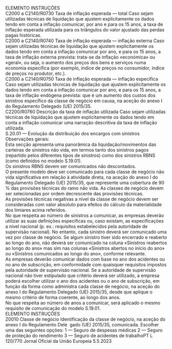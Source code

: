  
ELEMENTO  INSTRUÇÕES  
C2000 a 
C2140/R0730  Taxa de inflação esperada — 
total  Caso sejam utilizadas técnicas de liquidação que ajustem explicitamente os dados 
tendo em conta a inflação comunicar, por ano e para os 15 anos, a taxa de 
inflação esperada utilizada para os triângulos do valor ajustado das perdas pagas 
históricas.  
C2000 a 
C2140/R0740  Taxa de inflação esperada — 
inflação externa  Caso sejam utilizadas técnicas de liquidação que ajustem explicitamente os dados 
tendo em conta a inflação comunicar por ano, e para os 15 anos, a taxa de 
inflação externa prevista: trata-se da inflação «económica» ou «geral», ou seja, o 
aumento dos preços dos bens e serviços numa economia específica (por exemplo, 
índice de preços no consumidor, índice de preços no produtor, etc.).  
C2000 a 
C2140/R0750  Taxa de inflação esperada — 
inflação específica  Caso sejam utilizadas técnicas de liquidação que ajustem explicitamente os dados 
tendo em conta a inflação comunicar por ano, e para os 15 anos, a taxa de 
inflação endógena prevista: que é um aumento dos custos dos sinistros específico 
da classe de negócio em causa, na aceção do anexo I do Regulamento Delegado 
(UE) 2015/35.  
C2200/R0760  Descrição da taxa de inflação 
utilizada  Caso sejam utilizadas técnicas de liquidação que ajustem explicitamente os dados 
tendo em conta a inflação comunicar uma narração descritiva da taxa de inflação 
utilizada.  
S.20.01 — Evolução da distribuição dos encargos com sinistros  
Observações gerais:  
Esta secção apresenta uma panorâmica da liquidação/movimentos das carteiras de sinistros não vida, em termos tanto 
dos sinistros pagos (repartido pelos diferentes tipos de sinistros) como dos sinistros RBNS (como definidos no modelo 
S.19.01).  
Os sinistros RBNS devem ser comunicados não descontados.  
O presente modelo deve ser comunicado para cada classe de negócio não vida significativa em relação à atividade direta, 
na aceção do anexo I do Regulamento Delegado (UE) 2015/35, que represente uma cobertura de 90 % das provisões 
técnicas do ramo não vida. As classes de negócio devem ser selecionadas por ordem decrescente das provisões técnicas.  
As provisões técnicas negativas a nível da classe de negócio devem ser consideradas com valor absoluto para efeitos do 
cálculo da materialidade dos limiares acima referidos.  
No que respeita ao número de sinistros a comunicar, as empresas deverão utilizar as suas definições específicas ou, caso 
existam, as especificações a nível nacional (p. ex.: requisitos estabelecidos pela autoridade de supervisão nacional). No 
entanto, cada sinistro deverá ser comunicado uma vez por classe de negócio. Se algum sinistro tiver sido encerrado e 
reaberto ao longo do ano, não deverá ser comunicado na coluna «Sinistros reabertos ao longo do ano» mas sim nas 
colunas «Sinistros abertos no início do ano» ou «Sinistros comunicados ao longo do ano», conforme relevante.  
As empresas deverão comunicar dados com base no ano dos acidentes ou no ano de subscrição, em conformidade com 
quaisquer requisitos impostos pela autoridade de supervisão nacional. Se a autoridade de supervisão nacional não tiver 
estipulado que critério deverá ser utilizado, a empresa poderá escolher utilizar o ano dos acidentes ou o ano de 
subscrição, em função da forma como administra cada classe de negócio, na aceção do anexo I do Regulamento 
Delegado (UE) 2015/35, desde que aplique o mesmo critério de forma coerente, ao longo dos anos.  
No que respeita ao número de anos a comunicar, será aplicado o mesmo requisito de comunicação do modelo S.19.01.  
ELEMENTO  INSTRUÇÕES  
Z0010  Classe de negócio  Identificação da classe de negócio, na aceção do anexo I do Regulamento Dele ­
gado (UE) 2015/35, comunicada. Escolher uma das seguintes opções: 
1 — Seguro de despesas médicas 
2 — Seguro de proteção do rendimento 
3 — Seguro de acidentes de trabalhoPT  L 120/770 Jornal Oficial da União Europeia 5.5.2023